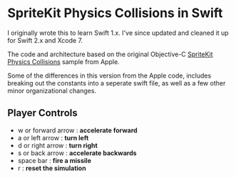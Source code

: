 # SpriteKit Physics Collisions in Swift

I originally wrote this to learn Swift 1.x. I've since updated and cleaned it up for Swift 2.x and Xcode 7.

The code and architecture based on the original Objective-C [SpriteKit Physics Collisions](https://developer.apple.com/library/mac/samplecode/SpriteKit_Physics_Collisions/Introduction/Intro.html) sample from Apple.

Some of the differences in this version from the Apple code, includes breaking out the constants into a seperate swift file, as well as a few other minor organizational changes.

## Player Controls

* w or forward arrow :  **accelerate forward**
* a or left arrow    :  **turn left**
* d or right arrow   :  **turn right**
* s or back arrow    :  **accelerate backwards**
* space bar          :  **fire a missile**
* r                  :  **reset the simulation**
